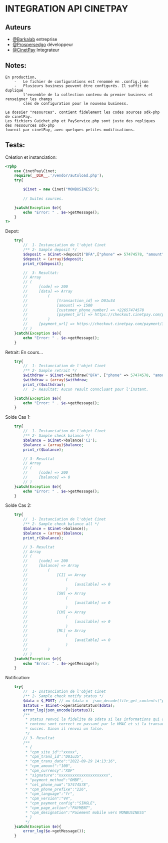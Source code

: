 # INTEGRATION API CINETPAY

## Auteurs

  - [@Barkalab](https://www.barkalab.com/) entreprise 
  - [@Prospersedgo](https://github.com/Prosper226/) développeur
  - [@CinetPay](https://cinetpay.com/) Integrateur


## Notes:
    En production, 
        -   Le fichier de configurations est renommé en .config.json
        -   Plusieurs business peuvent être configurés. Il suffit de dupliqué
            l'ensemble de la collection contenu du premier business et renseigner les champs
            clés de configuration pour le nouveau business.

    Le dossier "resources", contient fidelement les codes sources sdk-php de cinetPay.
    Les fichiers Guichet.php et PayService.php sont juste des repliques des ressources sdk-php
    fournit par cinetPay, avec quelques petites modifications.


## Tests:
Création et instanciation:
```php
<?php
    use CinetPay\Cinet;
    require(__DIR__.'/vendor/autoload.php');
    try{

        $Cinet = new Cinet("MONBUSINESS");
        
        // Suites sources.

    }catch(Exception $e){
        echo "Error: " . $e->getMessage();
    }
?>
```

Depot:
```php
    try{
        //  1- Instanciation de l'objet Cinet
        /** 2- Sample deposit */
        $deposit = $Cinet->deposit("BFA",["phone" => 57474578, "amount" => 1500, "bash" => "D01u34"]);
        $deposit = (array)$deposit;
        print_r($deposit);

        //  3- Resultat:
        // Array
        // (
        //     [code] => 200
        //     [data] => Array
        //         (
        //             [transaction_id] => D01u34
        //             [amount] => 1500
        //             [customer_phone_number] => +22657474578
        //             [payment_url] => https://checkout.cinetpay.com/payment/3c6ecfd2c6f0xxxx228ca089810d68022381dde5xxxxxx55f305e037a90301aea1dfd2983857f9xxxxxx04e567efa5aaed9xxxxx
        //         )
        //     [payment_url] => https://checkout.cinetpay.com/payment/3c6ecfd2c6f0xxxx228ca089810d68022381dde5xxxxxx55f305e037a90301aea1dfd2983857f9xxxxxx04e567efa5aaed9xxxxx
        // )
    }catch(Exception $e){
        echo "Error: " . $e->getMessage();
    }
```

Retrait: En cours...
```php
    try{
        //  1- Instanciation de l'objet Cinet
        /** 2- Sample retrait */
        $withdraw = $Cinet->withdraw("BFA", ["phone" => 57474578, "amount" => 500, "bash" => "Wi094k"]);
        $withdraw = (array)$withdraw;
        print_r($withdraw);
        //  3- Resultat: Aucun result conncluant pour l'instant.

    }catch(Exception $e){
        echo "Error: " . $e->getMessage();
    }
```

Solde Cas 1: 
```php
    try{
        //  1- Instanciation de l'objet Cinet
        /** 2- Sample check balance */
        $balance = $Cinet->balance('CI');
        $balance = (array)$balance;
        print_r($balance);

        // 3- Resultat
        // Array
        // (
        //     [code] => 200
        //     [balance] => 0
        // )
    }catch(Exception $e){
        echo "Error: " . $e->getMessage();
    }
```

Solde Cas 2:
```php
    try{
        //  1- Instanciation de l'objet Cinet
        /** 2- Sample check balance all */
        $balance = $Cinet->balance();
        $balance = (array)$balance;
        print_r($balance);

        // 3- Resultat
        // Array
        // (
        //     [code] => 200
        //     [balance] => Array
        //         (
        //             [CI] => Array
        //                 (
        //                     [available] => 0
        //                 )
        //             [SN] => Array
        //                 (
        //                     [available] => 0
        //                 )
        //             [CM] => Array
        //                 (
        //                     [available] => 0
        //                 )
        //             [ML] => Array
        //                 (
        //                     [available] => 0
        //                 )
        //         )
        // )
    }catch(Exception $e){
        echo "Error: " . $e->getMessage();
    }
```

Notification:
```php
    try{
        //  1- Instanciation de l'objet Cinet
        /** 2- Sample check notify status */
        $data = $_POST; // ou $data =  json_decode(file_get_contents("php://input"));
        $status = $Cinet->operationStatus($data);
        error_log(json_encode($status));
        /** 
         * status renvoi la fidelite de $data si les informations qui ont sont 
         * contenu sont correct en passant par le HMAC et si la transaction est un 
         * succes. Sinon il renvoi un false.
         */ 
        // 3- Resultat
        /**
         * {
         * "cpm_site_id":"xxxxx",
         * "cpm_trans_id":"D01u35",
         * "cpm_trans_date":"2022-09-29 14:13:16",
         * "cpm_amount":"100",
         * "cpm_currency":"XOF"
         * "signature":"xxxxxxxxxxxxxxxxxxxxxx",
         * "payment_method":"OMBF",
         * "cel_phone_num":"57474578",
         * "cpm_phone_prefixe":"226",
         * "cpm_language":"fr",
         * "cpm_version":"V4",
         * "cpm_payment_config":"SINGLE",
         * "cpm_page_action":"PAYMENT",
         * "cpm_designation":"Paiement mobile vers MONBUSINESS"
         * }
         */
    }catch(Exception $e){
        error_log($e->getMessage());
    }
```
